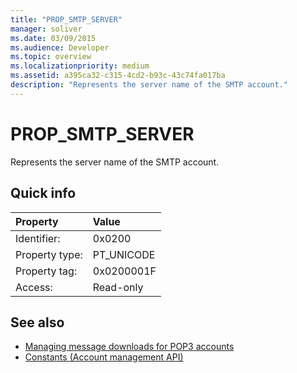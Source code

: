 ```yaml
---
title: "PROP_SMTP_SERVER"
manager: soliver
ms.date: 03/09/2015
ms.audience: Developer
ms.topic: overview
ms.localizationpriority: medium
ms.assetid: a395ca32-c315-4cd2-b93c-43c74fa017ba
description: "Represents the server name of the SMTP account."
---
```


# PROP_SMTP_SERVER

Represents the server name of the SMTP account.
  
## Quick info

|Property|Value|
|:-----|:-----|
|Identifier:  <br/> |0x0200  <br/> |
|Property type:  <br/> |PT_UNICODE  <br/> |
|Property tag:  <br/> |0x0200001F  <br/> |
|Access:  <br/> |Read-only  <br/> |
   
## See also

- [Managing message downloads for POP3 accounts](managing-message-downloads-for-pop3-accounts.md) 
- [Constants (Account management API)](constants-account-management-api.md)

